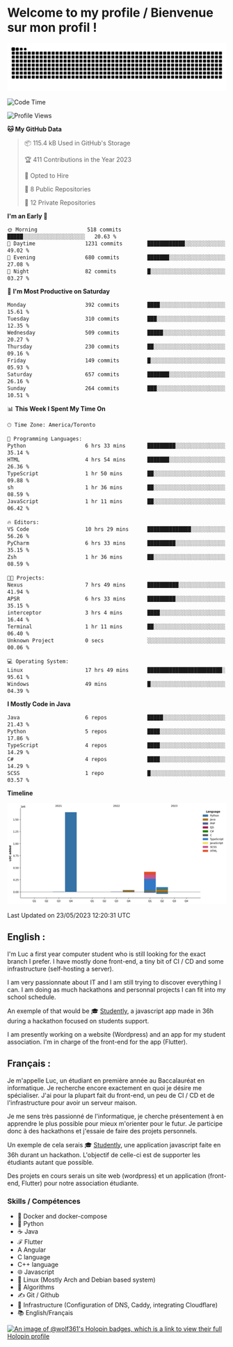# Welcome to my profile / Bienvenue sur mon profil !

![snake gif](https://github.com/wolf-361/wolf-361/blob/output/github-contribution-grid-snake.svg)

<!--START_SECTION:waka-->
![Code Time](http://img.shields.io/badge/Code%20Time-108%20hrs%2054%20mins-blue)

![Profile Views](http://img.shields.io/badge/Profile%20Views-0-blue)

**🐱 My GitHub Data** 

> 📦 115.4 kB Used in GitHub's Storage 
 > 
> 🏆 411 Contributions in the Year 2023
 > 
> 💼 Opted to Hire
 > 
> 📜 8 Public Repositories 
 > 
> 🔑 12 Private Repositories 
 > 
**I'm an Early 🐤** 

```text
🌞 Morning                518 commits         █████░░░░░░░░░░░░░░░░░░░░   20.63 % 
🌆 Daytime                1231 commits        ████████████░░░░░░░░░░░░░   49.02 % 
🌃 Evening                680 commits         ███████░░░░░░░░░░░░░░░░░░   27.08 % 
🌙 Night                  82 commits          █░░░░░░░░░░░░░░░░░░░░░░░░   03.27 % 
```
📅 **I'm Most Productive on Saturday** 

```text
Monday                   392 commits         ████░░░░░░░░░░░░░░░░░░░░░   15.61 % 
Tuesday                  310 commits         ███░░░░░░░░░░░░░░░░░░░░░░   12.35 % 
Wednesday                509 commits         █████░░░░░░░░░░░░░░░░░░░░   20.27 % 
Thursday                 230 commits         ██░░░░░░░░░░░░░░░░░░░░░░░   09.16 % 
Friday                   149 commits         █░░░░░░░░░░░░░░░░░░░░░░░░   05.93 % 
Saturday                 657 commits         ███████░░░░░░░░░░░░░░░░░░   26.16 % 
Sunday                   264 commits         ███░░░░░░░░░░░░░░░░░░░░░░   10.51 % 
```


📊 **This Week I Spent My Time On** 

```text
🕑︎ Time Zone: America/Toronto

💬 Programming Languages: 
Python                   6 hrs 33 mins       █████████░░░░░░░░░░░░░░░░   35.14 % 
HTML                     4 hrs 54 mins       ███████░░░░░░░░░░░░░░░░░░   26.36 % 
TypeScript               1 hr 50 mins        ██░░░░░░░░░░░░░░░░░░░░░░░   09.88 % 
sh                       1 hr 36 mins        ██░░░░░░░░░░░░░░░░░░░░░░░   08.59 % 
JavaScript               1 hr 11 mins        ██░░░░░░░░░░░░░░░░░░░░░░░   06.42 % 

🔥 Editors: 
VS Code                  10 hrs 29 mins      ██████████████░░░░░░░░░░░   56.26 % 
PyCharm                  6 hrs 33 mins       █████████░░░░░░░░░░░░░░░░   35.15 % 
Zsh                      1 hr 36 mins        ██░░░░░░░░░░░░░░░░░░░░░░░   08.59 % 

🐱‍💻 Projects: 
Nexus                    7 hrs 49 mins       ██████████░░░░░░░░░░░░░░░   41.94 % 
APSR                     6 hrs 33 mins       █████████░░░░░░░░░░░░░░░░   35.15 % 
interceptor              3 hrs 4 mins        ████░░░░░░░░░░░░░░░░░░░░░   16.44 % 
Terminal                 1 hr 11 mins        ██░░░░░░░░░░░░░░░░░░░░░░░   06.40 % 
Unknown Project          0 secs              ░░░░░░░░░░░░░░░░░░░░░░░░░   00.06 % 

💻 Operating System: 
Linux                    17 hrs 49 mins      ████████████████████████░   95.61 % 
Windows                  49 mins             █░░░░░░░░░░░░░░░░░░░░░░░░   04.39 % 
```

**I Mostly Code in Java** 

```text
Java                     6 repos             █████░░░░░░░░░░░░░░░░░░░░   21.43 % 
Python                   5 repos             ████░░░░░░░░░░░░░░░░░░░░░   17.86 % 
TypeScript               4 repos             ████░░░░░░░░░░░░░░░░░░░░░   14.29 % 
C#                       4 repos             ████░░░░░░░░░░░░░░░░░░░░░   14.29 % 
SCSS                     1 repo              █░░░░░░░░░░░░░░░░░░░░░░░░   03.57 % 
```



**Timeline**

![Lines of Code chart](https://raw.githubusercontent.com/wolf-361/wolf-361/main/assets/bar_graph.png)


 Last Updated on 23/05/2023 12:20:31 UTC
<!--END_SECTION:waka-->

## English : 

I'm Luc a first year computer student who is still looking for the exact branch I prefer. I have mostly done front-end, a tiny bit of CI / CD and some infrastructure (self-hosting a server).

I am very passionnate about IT and I am still trying to discover everything I can. I am doing as much hackathons and personnal projects I can fit into my school schedule.

An exemple of that would be 🎓 [Studently](https://github.com/wolf-361/Studently-CodeJam12), a javascript app made in 36h during a hackathon focused on students support.

I am presently working on a website (Wordpress) and an app for my student association. I'm in charge of the front-end for the app (Flutter).

## Français :

Je m'appelle Luc, un étudiant en première année au Baccalauréat en informatique. Je recherche encore exactement en quoi je désire me spécialiser. J'ai pour la plupart fait du front-end, un peu de CI / CD et de l'infrastructure pour avoir un serveur maison.

Je me sens très passionné de l'informatique, je cherche présentement à en apprendre le plus possible pour mieux m'orienter pour le futur. Je participe donc à des hackathons et j'essaie de faire des projets personnels.

Un exemple de cela serais 🎓 [Studently](https://github.com/wolf-361/Studently-CodeJam12), une application javascript faite en 36h durant un hackathon. L'objectif de celle-ci est de supporter les étudiants autant que possible.

Des projets en cours serais un site web (wordpress) et un application (front-end, Flutter) pour notre association étudiante.

###  Skills / Compétences

* 🐋 Docker and docker-compose
* 🐍 Python
* ☕ Java
* ℱ Flutter
* A Angular
* C language
* C++ language
* 🌐 Javascript
* 🐧 Linux (Mostly Arch and Debian based system)
* 🧩 Algorithms
* ✍️ Git / Github
* 📜 Infrastructure (Configuration of DNS, Caddy, integrating Cloudflare)
* 📚 English/Français

[![An image of @wolf361's Holopin badges, which is a link to view their full Holopin profile](https://holopin.me/wolf361)](https://holopin.io/@wolf361)


